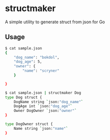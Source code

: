 structmaker
===========

A simple utility to generate struct from json for Go

## Usage
```sh
$ cat sample.json
{
	"dog_name": "bokdol",
	"dog_age": 5,
	"owner": {
		"name": "scryner"
	}

}

$ cat sample.json | structmaker Dog
type Dog struct {
	DogName string `json:"dog_name"`
	DogAge int `json:"dog_age"`
	Owner DogOwner `json:"owner"`
}

type DogOwner struct {
	Name string `json:"name"`
}
```
